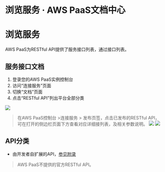 # 浏览服务 · AWS PaaS文档中心

# 浏览服务

AWS PaaS为RESTful API提供了服务接口列表，通过接口列表。

## 服务接口文档

  1. 登录您的AWS PaaS实例控制台
  2. 访问“连接服务”页面
  3. 切换“文档”页面
  4. 点击“RESTful API”列出平台全部分类

[![](https://docs.awspaas.com/reference-guide/aws-paas-api-guide/restful/3.png)](<3.png>)

> 在AWS PaaS控制台 >连接服务 > 发布页签，点击已发布的RESTful API，可在打开的侧边栏页面下方查看对应详细接列表，及相关参数说明。 [![](https://docs.awspaas.com/reference-guide/aws-paas-api-guide/restful/2.png)](<2.png>) [![](https://docs.awspaas.com/reference-guide/aws-paas-api-guide/restful/1.png)](<1.png>)

## API分类

  * 由开发者自扩展的API，[参见附录](<../appendix/publish_restful_api.html>)

> AWS PaaS不提供的官方RESTful API。